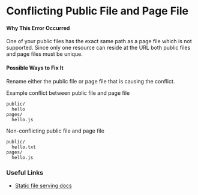 # Conflicting Public File and Page File

#### Why This Error Occurred

One of your public files has the exact same path as a page file which is not supported. Since only one resource can reside at the URL both public files and page files must be unique.

#### Possible Ways to Fix It

Rename either the public file or page file that is causing the conflict.

Example conflict between public file and page file

```
public/
  hello
pages/
  hello.js
```

Non-conflicting public file and page file

```
public/
  hello.txt
pages/
  hello.js
```

### Useful Links

- [Static file serving docs](https://nextjs.org/docs/basic-features/static-file-serving)
